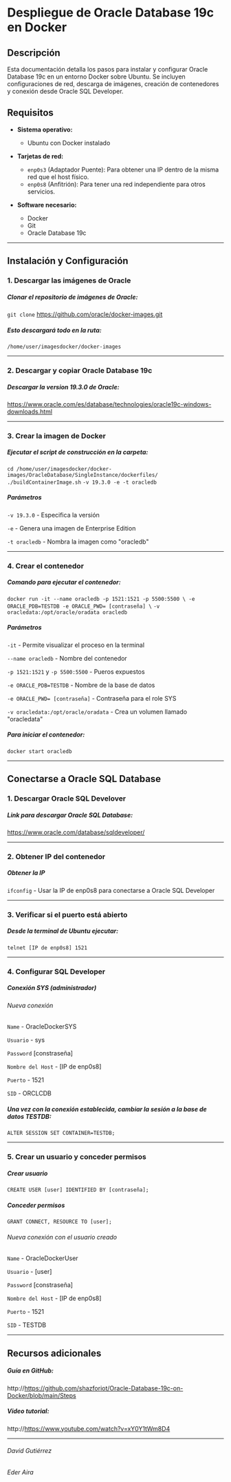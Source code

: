 #  Despliegue de Oracle Database 19c en Docker  

## Descripción  
Esta documentación detalla los pasos para instalar y configurar Oracle Database 19c en un entorno Docker sobre Ubuntu. Se incluyen configuraciones de red, descarga de imágenes, creación de contenedores y conexión desde Oracle SQL Developer.  

## Requisitos  
- **Sistema operativo:** 

  - Ubuntu con Docker instalado  
- **Tarjetas de red:**

  - `enp0s3` (Adaptador Puente): Para obtener una IP dentro de la misma red que el host físico.  
  - `enp0s8` (Anfitrión): Para tener una red independiente para otros servicios.  
  
- **Software necesario:**  
  - Docker  
  - Git  
  - Oracle Database 19c  

---

## Instalación y Configuración  

### 1. Descargar las imágenes de Oracle
##### Clonar el repositorio de imágenes de Oracle:  
`git clone` https://github.com/oracle/docker-images.git

##### Esto descargará todo en la ruta: 
`/home/user/imagesdocker/docker-images`

---

### 2. Descargar y copiar Oracle Database 19c
##### Descargar la version 19.3.0 de Oracle:
https://www.oracle.com/es/database/technologies/oracle19c-windows-downloads.html

---

### 3. Crear la imagen de Docker
##### Ejecutar el script de construcción en la carpeta:
`cd /home/user/imagesdocker/docker-images/OracleDatabase/SingleInstance/dockerfiles/
./buildContainerImage.sh` 
`-v 19.3.0 -e -t oracledb`

##### Parámetros
`-v 19.3.0` - Especifica la versión

`-e` - Genera una imagen de Enterprise Edition

`-t oracledb` - Nombra la imagen como "oracledb"

---

### 4. Crear el contenedor
##### Comando para ejecutar el contenedor:

`docker run -it --name oracledb -p 1521:1521 -p 5500:5500 \
-e ORACLE_PDB=TESTDB -e ORACLE_PWD= [contraseña] \`
`-v oracledata:/opt/oracle/oradata oracledb`

##### Parámetros
`-it` - Permite visualizar el proceso en la terminal

`--name oracledb` - Nombre del contenedor

`-p 1521:1521` y `-p 5500:5500` - Pueros expuestos

`-e ORACLE_PDB=TESTDB` - Nombre de la base de datos

`-e ORACLE_PWD= [contraseña]` - Contraseña para el role SYS

`-v oracledata:/opt/oracle/oradata` - Crea un volumen llamado "oracledata"

##### Para iniciar el contenedor:
`docker start oracledb`

---
## Conectarse a Oracle SQL Database
### 1. Descargar Oracle SQL Develover
##### Link para descargar Oracle SQL Database:
https://www.oracle.com/database/sqldeveloper/

---

### 2. Obtener IP del contenedor
##### Obtener la IP 
`ifconfig` - Usar la IP de enp0s8 para conectarse a Oracle SQL Developer

---

### 3. Verificar si el puerto está abierto
##### Desde la terminal de Ubuntu ejecutar:
`telnet [IP de enp0s8] 1521`

---

### 4. Configurar SQL Developer
##### Conexión SYS (administrador)
###### Nueva conexión
`Name` - OracleDockerSYS

`Usuario` - sys

`Password` [constraseña]

`Nombre del Host` - [IP de enp0s8]

`Puerto` - 1521

`SID` - ORCLCDB

##### Una vez con la conexión establecida, cambiar la sesión a la base de datos TESTDB:
`ALTER SESSION SET CONTAINER=TESTDB;`

---

###  5. Crear un usuario y conceder permisos
##### Crear usuario
`CREATE USER [user] IDENTIFIED BY [contraseña];`
##### Conceder permisos
`GRANT CONNECT, RESOURCE TO [user];`
###### Nueva conexión con el usuario creado
`Name` - OracleDockerUser

`Usuario` - [user]

`Password` [constraseña]

`Nombre del Host` - [IP de enp0s8]

`Puerto` - 1521

`SID` - TESTDB

---

## Recursos adicionales
##### Guía en GitHub:
http://https://github.com/shazforiot/Oracle-Database-19c-on-Docker/blob/main/Steps
##### Video tutorial:
http://https://www.youtube.com/watch?v=xY0Y1tWm8D4

---

###### David Gutiérrez
###### Eder Aira
